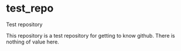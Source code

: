 # test_repo
Test repository

This repository is a test repository for getting to know github. There is nothing of value here.
